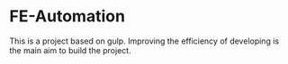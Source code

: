# FE-Automation
This is a project based on gulp. Improving the efficiency of developing is the main aim to build the project.


